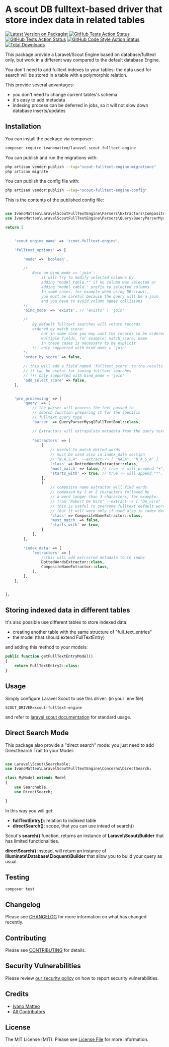 # A scout DB fulltext-based driver that store index data in related tables

[![Latest Version on Packagist](https://img.shields.io/packagist/v/ivanomatteo/laravel-scout-fulltext-engine.svg?style=flat-square)](https://packagist.org/packages/ivanomatteo/laravel-scout-fulltext-engine)
[![GitHub Tests Action Status](https://img.shields.io/github/actions/workflow/status/ivanomatteo/laravel-scout-fulltext-engine/run-tests.yml?branch=main&label=tests)](https://github.com/ivanomatteo/laravel-scout-fulltext-engine/actions?query=workflow%3Arun-tests+branch%3Amain)
[![GitHub Tests Action Status](https://img.shields.io/github/actions/workflow/status/ivanomatteo/laravel-scout-fulltext-engine/phpstan.yml?branch=main&label=phpstan)](https://github.com/ivanomatteo/laravel-scout-fulltext-engine/actions/workflows/phpstan.yml?query=branch%3Amain)
[![GitHub Code Style Action Status](https://img.shields.io/github/actions/workflow/status/ivanomatteo/laravel-scout-fulltext-engine/php-cs-fixer.yml?label=code%20style)](https://github.com/ivanomatteo/laravel-scout-fulltext-engine/actions?query=workflow%3A"Check+%26+fix+styling"+branch%3Amain)
[![Total Downloads](https://img.shields.io/packagist/dt/ivanomatteo/laravel-scout-fulltext-engine.svg?style=flat-square)](https://packagist.org/packages/ivanomatteo/laravel-scout-fulltext-engine)

This package provide a Laravel/Scout Engine based on database/fulltext only, but work in a different way compared to the default database Engine.

You don't need to add fulltext indexes to your tables: the data used for search will be stored in a table with a polymorphic relation.

This provide several advantages:

- you don't need to change current tables's schema
- it's easy to add metadata
- indexing process can be deferred in jobs, so it will not slow down database inserts/updates


## Installation

You can install the package via composer:

```bash
composer require ivanomatteo/laravel-scout-fulltext-engine
```

You can publish and run the migrations with:

```bash
php artisan vendor:publish --tag="scout-fulltext-engine-migrations"
php artisan migrate
```

You can publish the config file with:

```bash
php artisan vendor:publish --tag="scout-fulltext-engine-config"
```

This is the contents of the published config file:

```php

use IvanoMatteo\LaravelScoutFullTextEngine\Parsers\Extractors\CompositeNameExtractor;
use IvanoMatteo\LaravelScoutFullTextEngine\Parsers\Query\QueryParserMysqlFullTextBool;

return [


    'scout_engine_name' => 'scout-fulltext-engine',

    'fulltext_options' => [

        'mode' => 'boolean',

        /*
            Note on bind_mode == 'join':
                it will try to modify selected columns by
                adding "model_table.*" if no column was selected or
                adding "model_table." prefix to selected columns.
                In some cases, for example when using DB::raw(),
                you must be careful because the query will be a join,
                and you have to avoid column names collisions
        */
        'bind_mode' => 'exists', // 'exists' | 'join'

        /*
            By default fulltext searches will return records
            ordered by match score:
                but in some case you may want the records to be ordered by
                multiple fields, for example: match_score, name
                in these cases is necessary to be explicit
            !!! only supported with bind_mode = 'join'
        */
        'order_by_score' => false,

        // this will add a field named 'fulltext_score' to the results.
        // it can be useful for tuning fulltext searches
        // !!! only supported with bind_mode = 'join'
        'add_select_score' => false,
    ],


    'pre_processing' => [
        'query' => [
            // the parser will process the text passed to
            // search function preparing it for the specific
            // fulltext query type
            'parser' => QueryParserMysqlFullTextBool::class,

            // Extractors will extrapolate metadata from the query text
         
            'extractors' => [
                [
                    // useful to match dotted words
                    // must be used also in index_data section
                    // "N.A.S.A"  --extract--> [ "NASA", "N_A_S_A" ]
                    'class' => DottedWordsExtractor::class,
                    'must_match' => false, // true -> will prepend "+", for boolean mode, but depends by the parser class
                    'starts_with' => true, // true -> will append "*", for boolean mode, but depends by the parser class
                ],
                [
                    // composite name extractor will find words
                    // composed by 1 or 2 characters followed by
                    // a word longer than 3 characters, for example:
                    // from "Robert De Niro" --extract--> [ "De_niro" ]
                    // this is useful to overcome fulltext default words min-length (3 chars)
                    // (but it will work only if used also in index data section)
                    'class' => CompositeNameExtractor::class,
                    'must_match' => false,
                    'starts_with' => true,
                ]
            ],
        ],

        'index_data' => [
            'extractors' => [
                //this will add extracted metadata to te index
                DottedWordsExtractor::class,
                CompositeNameExtractor::class,
            ],
        ],
    ],


];
```

## Storing indexed data in different tables

It's also possible use different tables to store indexed data: 
- creating another table with the same structure of "full_text_entries"
- the model (that should extend FullTextEntry)

and adding this method to your models:

```php
public function getFullTextEntryModel()
{
    return FullTextEntry2::class;
}
```


## Usage

Simply configure Laravel Scout to use this driver:
(in your .env file)

```
SCOUT_DRIVER=scout-fulltext-engine
```

and refer to [laravel scout documentation](https://laravel.com/docs/scout) for standard usage.

## Direct Search Mode

This package also provide a "direct search" mode: 
you just need to add DirectSearch Trait to your Model:

```php

use Laravel\Scout\Searchable;
use IvanoMatteo\LaravelScoutFullTextEngine\Concerns\DirectSearch;

class MyModel extends Model
{
    use Searchable;
    use DirectSearch;

}

```

In this way you will get:
- **fullTextEntry()**: relation to indexed table
- **directSearch()**: scope, that you can use intead of search()

Scout's **search()** function, returns an instance of **Laravel\Scout\Builder** that has limited functionalities.

**directSearch()** instead, will return an instance of **Illuminate\Database\Eloquent\Builder** that allow you to build your query as usual.



## Testing

```bash
composer test
```

## Changelog

Please see [CHANGELOG](CHANGELOG.md) for more information on what has changed recently.

## Contributing

Please see [CONTRIBUTING](https://github.com/spatie/.github/blob/main/CONTRIBUTING.md) for details.

## Security Vulnerabilities

Please review [our security policy](../../security/policy) on how to report security vulnerabilities.

## Credits

- [Ivano Matteo](https://github.com/ivanomatteo)
- [All Contributors](../../contributors)

## License

The MIT License (MIT). Please see [License File](LICENSE.md) for more information.
